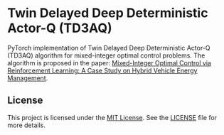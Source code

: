 # Twin Delayed Deep Deterministic Actor-Q (TD3AQ)

PyTorch implementation of Twin Delayed Deep Deterministic Actor-Q (TD3AQ) algorithm for mixed-integer optimal control problems.
The algorithm is proposed in the paper: [Mixed-Integer Optimal Control via Reinforcement Learning: A Case Study on Hybrid Vehicle Energy Management](https://arxiv.org/abs/2305.01461).

## License

This project is licensed under the [MIT License](LICENSE). See
the [LICENSE](LICENSE) file for more details.
